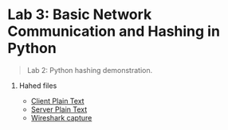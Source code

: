 # Lab 3: Basic Network Communication and Hashing in Python

> Lab 2: Python hashing demonstration.

1. Hahed files

    - [Client Plain Text](client_hash.py)
    - [Server Plain Text](server_hash.py)
    - [Wireshark capture](capture_hash.pcap)